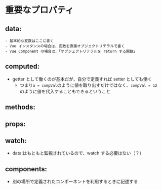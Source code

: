 # 重要なプロパティ

## data:
    - 基本的な変数はここに書く
    - Vue インスタンスの場合は、変数を直接オブジェクトリテラルで書く
    - Vue Component の場合は、「オブジェクトリテラルを return する関数」

## computed:
- getter として働くのが基本だが、自分で定義すれば setter としても働く
    - つまり`a = compVal`のように値を取り出すだけではなく、`compVal = 12`のように値を代入することもできるということ

## methods:
## props:
## watch:
   - data:はもともと監視されているので、watch する必要はない（？）
## components:
   - 別の場所で定義されたコンポーネントを利用するときに記述する
